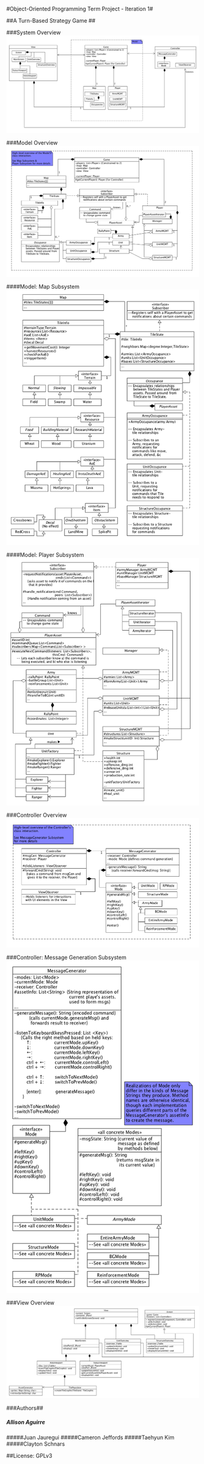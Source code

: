 #Object-Oriented Programming Term Project - Iteration 1#

##A Turn-Based Strategy Game ##

###System Overview
![System Overview][System Overview]

###Model Overview
![Model Overview][Model Overview]

####Model: Map Subsystem
![Model: Map Subsystem][Model: Map Subsystem]

####Model: Player Subsystem
![Model: Player Subsystem][Model: Player Subsystem]

###Controller Overview
![Controller Overview][Controller Overview]

###Controller: Message Generation Subsystem
![Controller: Message Generation Subsystem][Controller: Message Generation Subsystem]

###View Overview
![View Overview][View Overview]

###Authors##
##### Allison Aguirre
#####Juan Jauregui
#####Cameron Jeffords
#####Taehyun Kim
#####Clayton Schnars

##License: GPLv3



[System Overview]: https://github.com/Team-Fourtran/OOPIter1/blob/master/src/docs/System%20Overview.png?raw=true "System Overview"

[Model Overview]: https://github.com/Team-Fourtran/OOPIter1/blob/master/src/docs/Model%20Overview.png?raw=true "Model Overview"

[Model: Map Subsystem]: https://github.com/Team-Fourtran/OOPIter1/blob/master/src/docs/Model%20-%20MapSubsystem.png?raw=true "Map Subsystem"
[Model: Player Subsystem]: https://github.com/Team-Fourtran/OOPIter1/blob/master/src/docs/Model%20-%20PlayerSubsystem.png?raw=true "Player Subsystem"

[Controller Overview]: https://github.com/Team-Fourtran/OOPIter1/blob/master/src/docs/Controller%20Overview.png?raw=true "Controller Overview"

[Controller: Message Generation Subsystem]: https://github.com/Team-Fourtran/OOPIter1/blob/master/src/docs/Controller%20-%20MessageGenerator%20Subsystem.png?raw=true "Message Subsystem"

[View Overview]: https://github.com/Team-Fourtran/OOPIter1/blob/master/src/docs/View%20Overview.png?raw=true "View Overview"
